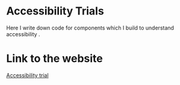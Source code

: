 # Accessibility Trials 

Here I write down code for components which I build to understand accessibility . 


# Link to the website
[Accessibility trial](https://accessibility-trials-8owbltkjn-shrilakshmishastry.vercel.app/)